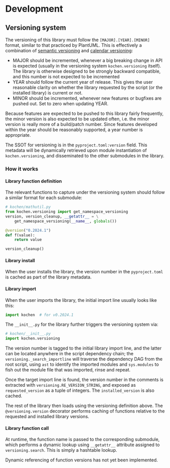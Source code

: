# Development

## Versioning system

The versioning of this library must follow the `[MAJOR].[YEAR].[MINOR]` format, similar to that practiced by PlantUML. This is effectively a combination of [semantic versioning](https://semver.org/) and [calendar versioning](https://calver.org/):

* MAJOR should be incremented, whenever a big breaking change in API is expected (usually in the versioning system `kochen.versioning` itself). The library is otherwise designed to be strongly backward compatible, and this number is not expected to be incremented
* YEAR should follow the current year of release. This gives the user reasonable clarity on whether the library requested by the script (or the installed library) is current or not.
* MINOR should be incremented, whenever new features or bugfixes are pushed out. Set to zero when updating YEAR.

Because features are expected to be pushed to this library fairly frequently, the minor version is also expected to be updated often, i.e. the minor version is really more of a build/patch number. Since features developed within the year should be reasonably supported, a year number is appropriate.

The SSOT for versioning is in the `pyproject.toml:version` field. This metadata will be dynamically retrieved upon module instantiation of `kochen.versioning`, and disseminated to the other submodules in the library.

### How it works

#### Library function definition

The relevant functions to capture under the versioning system should follow a similar format for each submodule:

```python
# kochen/mathutil.py
from kochen.versioning import get_namespace_versioning
version, version_cleanup, __getattr__ = \
    get_namespace_versioning(__name__, globals())

@version("0.2024.1")
def f(value):
    return value

version_cleanup()
```

#### Library install

When the user installs the library, the version number in the `pyproject.toml` is cached as part of the library metadata.

#### Library import

When the user imports the library, the initial import line usually looks like this:

```python
import kochen  # for v0.2024.1
```

The `__init__.py` for the library further triggers the versioning system via:

```python
# kochen/__init__.py
import kochen.versioning
```

The version number is tagged to the initial library import line, and the latter can be located anywhere in the script dependency chain; the `versioning._search_importline` will traverse the dependency DAG from the root script, using `ast` to identify the imported modules and `sys.modules` to fish out the module file that was imported, rinse and repeat.

Once the target import line is found, the version number in the comments is extracted with `versioning.RE_VERSION_STRING`, and exposed as `requested_version` as a tuple of integers. The `installed_version` is also cached.

The rest of the library then loads using the versioning definition above. The `@versioning.version` decorator performs caching of functions relative to the requested and installed library versions.

#### Library function call

At runtime, the function name is passed to the corresponding submodule, which performs a dynamic lookup using `__getattr__` attribute assigned to `versioning.search`. This is simply a hashtable lookup.

Dynamic referencing of function versions has not yet been implemented.
